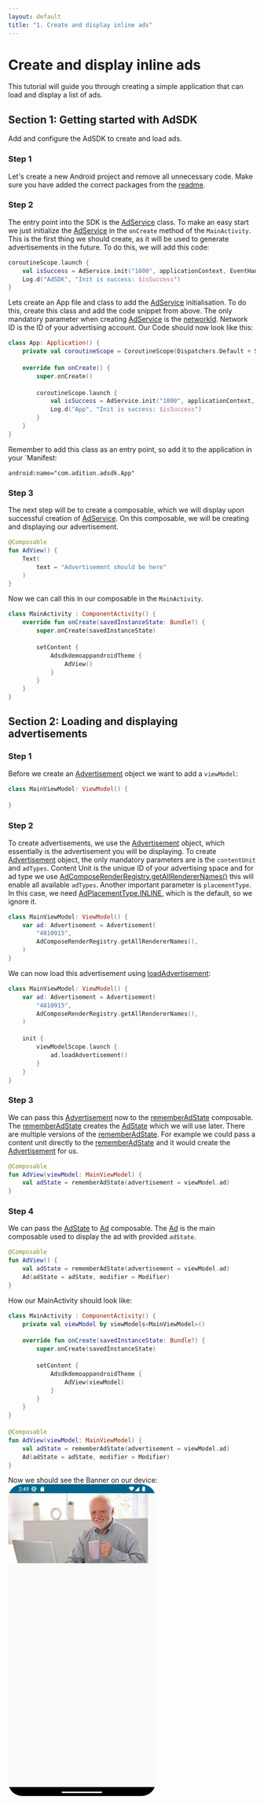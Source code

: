 ```yaml
---
layout: default
title: "1. Create and display inline ads"
---
```


# Create and display inline ads
This tutorial will guide you through creating a simple application that can load and display a list of ads.

## Section 1: Getting started with AdSDK

Add and configure the AdSDK to create and load ads.

### Step 1
Let's create a new Android project and remove all unnecessary code.
Make sure you have added the correct packages from the [readme](https://github.com/VM-Mobile-SDK/nextgen-adsdk-android-release).

### Step 2
The entry point into the SDK is the [AdService](https://vm-mobile-sdk.github.io/nextgen-adsdk-android-release/sdk_core/com.adition.sdk_core/-ad-service/index.html) class.
To make an easy start we just initialize the [AdService](https://vm-mobile-sdk.github.io/nextgen-adsdk-android-release/sdk_core/com.adition.sdk_core/-ad-service/index.html) in the `onCreate` method of the `MainActivity`.
This is the first thing we should create, as it will be used to generate advertisements in the future. 
To do this, we will add this code:
```kotlin 
coroutineScope.launch {
    val isSuccess = AdService.init("1800", applicationContext, EventHandler())
    Log.d("AdSDK", "Init is success: $isSuccess")
}
```
Lets create an App file and class to add the [AdService](https://vm-mobile-sdk.github.io/nextgen-adsdk-android-release/sdk_core/com.adition.sdk_core/-ad-service/index.html) initialisation.
To do this, create this class and add the code snippet from above.
The only mandatory parameter when creating [AdService](https://vm-mobile-sdk.github.io/nextgen-adsdk-android-release/sdk_core/com.adition.sdk_core/-ad-service/index.html) is the [networkId](https://vm-mobile-sdk.github.io/nextgen-adsdk-android-release/sdk_core/com.adition.sdk_core/-ad-service/networkId.html).
Network ID is the ID of your advertising account.
Our Code should now look like this:
```kotlin
class App: Application() {
    private val coroutineScope = CoroutineScope(Dispatchers.Default + SupervisorJob())
    
    override fun onCreate() {
        super.onCreate()

        coroutineScope.launch {
            val isSuccess = AdService.init("1800", applicationContext, EventHandler())
            Log.d("App", "Init is success: $isSuccess")
        }
    }
}
```
Remember to add this class as an entry point, so add it to the application in your `Manifest:
```
android:name="com.adition.adsdk.App"
```

### Step 3
The next step will be to create a composable, which we will display upon successful creation of [AdService](https://vm-mobile-sdk.github.io/nextgen-adsdk-android-release/sdk_core/com.adition.sdk_core/-ad-service/index.html). 
On this composable, we will be creating and displaying our advertisement.

```kotlin 
@Composable
fun AdView() {
    Text(
        text = "Advertisement should be here"
    )
}
```
Now we can call this in our composable in the `MainActivity`.
```kotlin 
class MainActivity : ComponentActivity() {
    override fun onCreate(savedInstanceState: Bundle?) {
        super.onCreate(savedInstanceState)
        
        setContent {
            AdsdkdemoappandroidTheme {
                AdView()
            }
        }
    }
}
```

## Section 2: Loading and displaying advertisements

### Step 1
Before we create an [Advertisement](https://vm-mobile-sdk.github.io/nextgen-adsdk-android-release/sdk_core/com.adition.sdk_core/-advertisement/index.html) object we want to add a `viewModel`:  
```kotlin
class MainViewModel: ViewModel() {

}
```

### Step 2
To create advertisements, we use the [Advertisement](https://vm-mobile-sdk.github.io/nextgen-adsdk-android-release/sdk_core/com.adition.sdk_core/-advertisement/index.html) object, which essentially is the advertisement you will be displaying. To create [Advertisement](https://vm-mobile-sdk.github.io/nextgen-adsdk-android-release/sdk_core/com.adition.sdk_core/-advertisement/index.html) object, the only mandatory parameters are is the `contentUnit` and `adTypes`. 
Content Unit is the unique ID of your advertising space and for ad type we use [AdComposeRenderRegistry.getAllRendererNames()](https://vm-mobile-sdk.github.io/nextgen-adsdk-android-release/sdk_presentation_compose/com.adition.sdk_presentation_compose/-ad-compose-render-registry/get-all-renderer-names.html) this will enable all available `adTypes`. 
Another important parameter is `placementType`. In this case, we need [AdPlacementType.INLINE](https://vm-mobile-sdk.github.io/nextgen-adsdk-android-release/sdk_core/com.adition.sdk_core.internal.entities/-placement-type/-i-n-l-i-n-e/index.html), which is the default, so we ignore it.

```kotlin
class MainViewModel: ViewModel() {
    var ad: Advertisement = Advertisement(
        "4810915",
        AdComposeRenderRegistry.getAllRendererNames(),
    )
}
```
We can now load this advertisement using [loadAdvertisement](https://vm-mobile-sdk.github.io/nextgen-adsdk-android-release/sdk_core/com.adition.sdk_core/-advertisement/load-advertisement.html):
```kotlin
class MainViewModel: ViewModel() {
    var ad: Advertisement = Advertisement(
        "4810915",
        AdComposeRenderRegistry.getAllRendererNames(),
    )

    init {
        viewModelScope.launch {
            ad.loadAdvertisement()
        }
    }
}
```

### Step 3
We can pass this [Advertisement](https://vm-mobile-sdk.github.io/nextgen-adsdk-android-release/sdk_core/com.adition.sdk_core/-advertisement/index.html) now to the [rememberAdState](https://vm-mobile-sdk.github.io/nextgen-adsdk-android-release/sdk_presentation_compose/com.adition.sdk_presentation_compose/remember-ad-state.html) composable.
The [rememberAdState](https://vm-mobile-sdk.github.io/nextgen-adsdk-android-release/sdk_presentation_compose/com.adition.sdk_presentation_compose/remember-ad-state.html) creates the [AdState](https://vm-mobile-sdk.github.io/nextgen-adsdk-android-release/sdk_presentation_compose/com.adition.sdk_presentation_compose/-ad-state/index.html) which we will use later. 
There are multiple versions of the [rememberAdState](https://vm-mobile-sdk.github.io/nextgen-adsdk-android-release/sdk_presentation_compose/com.adition.sdk_presentation_compose/remember-ad-state.html). 
For example we could pass a content unit directly to the [rememberAdState](https://vm-mobile-sdk.github.io/nextgen-adsdk-android-release/sdk_presentation_compose/com.adition.sdk_presentation_compose/remember-ad-state.html) and it would create the [Advertisement](https://vm-mobile-sdk.github.io/nextgen-adsdk-android-release/sdk_core/com.adition.sdk_core/-advertisement/index.html) for us. 
```kotlin
@Composable
fun AdView(viewModel: MainViewModel) {
    val adState = rememberAdState(advertisement = viewModel.ad)
}
```

### Step 4
We can pass the [AdState](https://vm-mobile-sdk.github.io/nextgen-adsdk-android-release/sdk_presentation_compose/com.adition.sdk_presentation_compose/-ad-state/index.html) to [Ad](https://vm-mobile-sdk.github.io/nextgen-adsdk-android-release/sdk_presentation_compose/com.adition.sdk_presentation_compose/-ad.html) composable.
The [Ad](https://vm-mobile-sdk.github.io/nextgen-adsdk-android-release/sdk_presentation_compose/com.adition.sdk_presentation_compose/-ad.html) is the main composable used to display the ad with provided `adState`.
```kotlin
@Composable
fun AdView() {
    val adState = rememberAdState(advertisement = viewModel.ad)
    Ad(adState = adState, modifier = Modifier)
}
```

How our MainActivity should look like:
```kotlin
class MainActivity : ComponentActivity() {
    private val viewModel by viewModels<MainViewModel>()

    override fun onCreate(savedInstanceState: Bundle?) {
        super.onCreate(savedInstanceState)

        setContent {
            AdsdkdemoappandroidTheme {
                AdView(viewModel)
            }
        }
    }
}

@Composable
fun AdView(viewModel: MainViewModel) {
    val adState = rememberAdState(advertisement = viewModel.ad)
    Ad(adState = adState, modifier = Modifier)
}
```
Now we should see the Banner on our device:
<br>
<img src="images/first_ad.png" width="300"/>